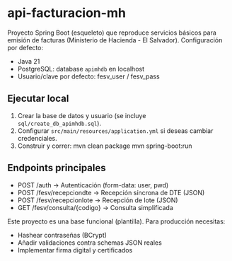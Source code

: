 # api-facturacion-mh

Proyecto Spring Boot (esqueleto) que reproduce servicios básicos para emisión de facturas (Ministerio de Hacienda - El Salvador).
Configuración por defecto:
- Java 21
- PostgreSQL: database `apimhdb` en localhost
- Usuario/clave por defecto: fesv_user / fesv_pass

## Ejecutar local
1. Crear la base de datos y usuario (se incluye `sql/create_db_apimhdb.sql`).
2. Configurar `src/main/resources/application.yml` si deseas cambiar credenciales.
3. Construir y correr:
   mvn clean package
   mvn spring-boot:run

## Endpoints principales
- POST /auth              -> Autenticación (form-data: user, pwd)
- POST /fesv/recepciondte -> Recepción síncrona de DTE (JSON)
- POST /fesv/recepcionlote -> Recepción de lote (JSON)
- GET  /fesv/consulta/{codigo} -> Consulta simplificada

Este proyecto es una base funcional (plantilla). Para producción necesitas:
- Hashear contraseñas (BCrypt)
- Añadir validaciones contra schemas JSON reales
- Implementar firma digital y certificados
